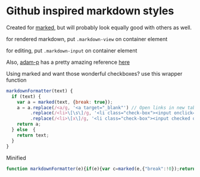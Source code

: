 # Github inspired markdown styles

Created for [marked](https://github.com/chjj/marked), but will probably look equally good with others as well.

for rendered markdown, put `.markdown-view` on container element

for editing, put `.markdown-input` on container element

Also, [adam-p](https://github.com/adam-p) has a pretty amazing reference [here](https://github.com/adam-p/markdown-here/wiki/Markdown-Cheatsheet#code)

Using marked and want those wonderful checkboxes? use this wrapper function

```javascript
markdownFormatter(text) {
  if (text) {
    var a = marked(text, {break: true});
    a = a.replace(/<a/g, '<a target="_blank"') // Open links in new tab
         .replace(/<li>\[\s\]/g, '<li class="check-box"><input onclick="return false" type="checkbox">')
         .replace(/<li>\[x\]/g, '<li class="check-box"><input checked onclick="return false" type="checkbox">');
    return a;
  } else  {
    return text;
  }
}
```
Minified
```javascript
function markdownFormatter(e){if(e){var c=marked(e,{"break":!0});return c=c.replace(/<a/g,'<a target="_blank"').replace(/<li>\[\s\]/g,'<li class="check-box"><input onclick="return false" type="checkbox">').replace(/<li>\[x\]/g,'<li class="check-box"><input checked onclick="return false" type="checkbox">')}return e}
```
